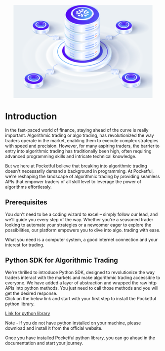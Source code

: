 
<p align="center"><img src="/images/intro_picture.png" alt="login" width="450"/></p>

# Introduction
In the fast-paced world of finance, staying ahead of the curve is really important. Algorithmic trading or algo trading, has revolutionized the way traders operate in the market, enabling them to execute complex strategies with speed and precision. However, for many aspiring traders, the barrier to entry into algorithmic trading has traditionally been high, often requiring advanced programming skills and intricate technical knowledge.

But we here at Pocketful believe that breaking into algorithmic trading doesn't necessarily demand a background in programming. At Pocketful, we're reshaping the landscape of algorithmic trading by providing seamless APIs that empower traders of all skill level to leverage the power of algorithms effortlessly.

## Prerequisites
 You don't need to be a coding wizard to excel – simply follow our lead, and we'll guide you every step of the way. Whether you're a seasoned trader looking to automate your strategies or a newcomer eager to explore the possibilities, our platform empowers you to dive into algo. trading with ease. 

 What you need is a computer system, a good internet connection and your interest for trading.


## Python SDK for Algorithmic Trading
We're thrilled to introduce Python SDK, designed to revolutionize the way traders interact with the markets and make algorithmic trading accessible to everyone.
We have added a layer of abstraction and wrapped the raw http APIs into python methods. You just need to call those methods and you will get the desired response.<br> Click on the below link and start with your first step to install the Pocketful python library. 

<!-- - [Link for python library](https://github.com/pocketful-tech/pacefinapi-python){:target="_blank"} -->

<a href="https://github.com/pocketful-tech/pacefinapi-python" target="_blank">Link for python library</a>

Note - If you do not have python installed on your machine, please download and install it from the official website.


Once you have installed Pocketful python library, you can go ahead in the documentation and start your journey.












